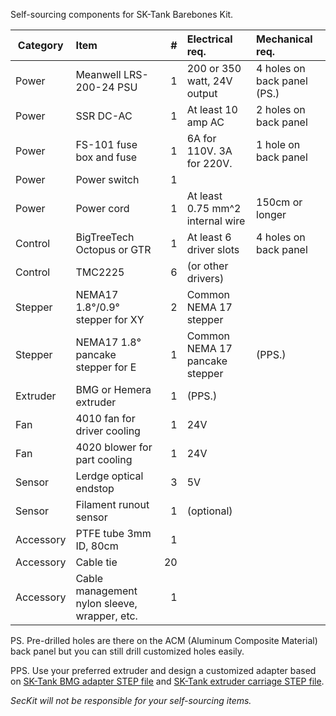 Self-sourcing components for SK-Tank Barebones Kit.

|Category  |Item                                        | #|Electrical req.                  |Mechanical req.          |
|----------|:-------------------------------------------|-:|:--------------------------------|:------------------------|
|Power     |Meanwell LRS-200-24 PSU                     | 1|200 or 350 watt, 24V output      |4 holes on back panel (PS.)|
|Power     |SSR DC-AC                                   | 1|At least 10 amp AC               |2 holes on back panel    |
|Power     |FS-101 fuse box and fuse                    | 1|6A for 110V. 3A for 220V.        |1 hole on back panel    |
|Power     |Power switch                                | 1|                                 |                         |
|Power     |Power cord                                  | 1|At least 0.75 mm^2 internal wire |150cm or longer          |
|Control   |BigTreeTech Octopus or GTR                  | 1|At least 6 driver slots          |4 holes on back panel    |
|Control   |TMC2225                                     | 6|(or other drivers)               |                         |
|Stepper   |NEMA17 1.8°/0.9° stepper for XY             | 2|Common NEMA 17 stepper           |                         |
|Stepper   |NEMA17 1.8° pancake stepper for E           | 1|Common NEMA 17 pancake stepper   |(PPS.)                   |
|Extruder  |BMG or Hemera extruder                      | 1|(PPS.)                           |                         |
|Fan       |4010 fan for driver cooling                 | 1|24V                              |                         |
|Fan       |4020 blower for part cooling                | 1|24V                              |                         |
|Sensor    |Lerdge optical endstop                      | 3|5V                               |                         |
|Sensor    |Filament runout sensor                      | 1|(optional)                       |                         |
|Accessory |PTFE tube 3mm ID, 80cm                      | 1|                                 |                         |
|Accessory |Cable tie                                   |20|                                 |                         |
|Accessory |Cable management nylon sleeve, wrapper, etc.| 1|                                 |                         |


PS. Pre-drilled holes are there on the ACM (Aluminum Composite Material) back panel but you can still drill customized holes easily.

PPS. Use your preferred extruder and design a customized adapter based on [SK-Tank BMG adapter STEP file](https://github.com/SecKit/SK-Tank/tree/master/STEP%20files/extruder%20adapter%20-%20BMG) and [SK-Tank extruder carriage STEP file](https://github.com/SecKit/SK-Tank/tree/master/STEP%20files/extruder%20carriage).

*SecKit will not be responsible for your self-sourcing items.*
